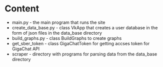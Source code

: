 # Content
* main.py - the main program that runs the site
* create_data_base.py - class VkApp that creates a user database in the form of json files in the data_base directory
* build_graphs.py - class BuildGraphs to create graphs
* get_sber_token - class GigaChatToken for getting accses token for GigaChat API 
* scraper - directory with programs for parsing data from the data_base directory